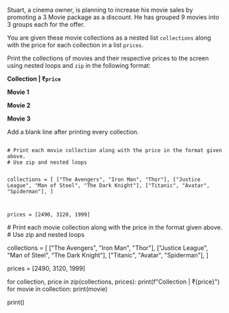Stuart, a cinema owner, is planning to increase his movie sales by promoting a 3 Movie package as a discount.
He has grouped 9 movies into 3 groups each for the offer.

You are given these movie collections as a nested list `collections` along with the price for each collection in a list `prices`.

Print the collections of movies and their respective prices to the screen using nested loops and `zip` in the following format:

**Collection \| ₹`price`**

**Movie 1**

**Movie 2**

**Movie 3**

Add a blank line after printing every collection.

<codeblock language="python" type="exercise" testMode="fixedInput">
<code>
# Print each movie collection along with the price in the format given above.
# Use zip and nested loops

collections = [
  ["The Avengers", "Iron Man", "Thor"],
  ["Justice League", "Man of Steel", "The Dark Knight"],
  ["Titanic", "Avatar", "Spiderman"],
]

prices = [2490, 3120, 1999]
</code>

<solution>
# Print each movie collection along with the price in the format given above.
# Use zip and nested loops

collections = [
  ["The Avengers", "Iron Man", "Thor"],
  ["Justice League", "Man of Steel", "The Dark Knight"],
  ["Titanic", "Avatar", "Spiderman"],
]

prices = [2490, 3120, 1999]

for collection, price in zip(collections, prices):
  print(f"Collection |  ₹{price}")
  for movie in collection:
    print(movie)

  print()
</solution>
</codeblock>